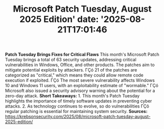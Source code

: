 ﻿---
title: "Microsoft Patch Tuesday, August 2025 Edition'
date: '2025-08-21T17:01:46"
category: "Markets"
summary: ""
slug: "microsoft patch tuesday august 2025 edition"
source_urls:
  - "https://krebsonsecurity.com/2025/08/microsoft-patch-tuesday-august-2025-edition/"
seo:
  title: "Microsoft Patch Tuesday, August 2025 Edition | Hash n Hedge'
  description: '"
  keywords: ["news", "markets", "brief"]
---
**Patch Tuesday Brings Fixes for Critical Flaws**  This month's Microsoft Patch Tuesday brings a total of 63 security updates, addressing critical vulnerabilities in Windows, Office, and other products. The patches aim to mitigate potential exploits by attackers.  ΓÇó 21 of the patches are categorized as "critical," which means they could allow remote code execution if exploited. ΓÇó The most severe vulnerability affects Windows 10 and Windows 11 users, with an exploitability estimate of "wormable." ΓÇó Microsoft also issued a security advisory warning about the potential for a zero-day attack.  **Short Takeaways:**  1. This month's Patch Tuesday highlights the importance of timely software updates in preventing cyber attacks. 2. As technology continues to evolve, so do vulnerabilities ΓÇô regular patching is essential for maintaining system security.  **Sources:** https://krebsonsecurity.com/2025/08/microsoft-patch-tuesday-august-2025-edition/ 

